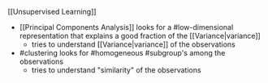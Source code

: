 [[Unsupervised Learning]]

- [[Principal Components Analysis]] looks for a #low-dimensional representation that explains a good fraction of the [[Variance|variance]] 
	- tries to understand [[Variance|variance]] of the observations
- #clustering looks for #homogeneous #subgroup's among the observations
	- tries to understand "similarity" of the observations